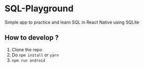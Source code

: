 # SQL-Playground
Simple app to practice and learn SQL in React Native using SQLite

## How to develop ?
1. Clone the repo
2. Do `npm install` or `yarn`
3. `npm run android`

